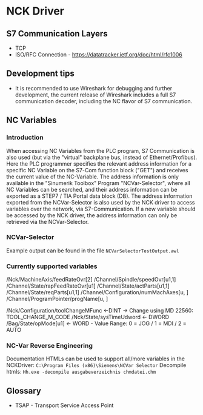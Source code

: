 # NCK Driver

## S7 Communication Layers

- TCP
- ISO/RFC Connection - https://datatracker.ietf.org/doc/html/rfc1006

## Development tips

- It is recommended to use Wireshark for debugging and further development, the current release of Wireshark includes a full S7 communication decoder, including the NC flavor of S7 communication.

## NC Variables

### Introduction

When accessing NC Variables from the PLC program, S7 Communication is also used (but via the "virtual" backplane bus, instead of Ethernet/Profibus). Here the PLC programmer specifies the relevant address information for a specific NC Variable on the S7-Com function block ("GET") and receives the current value of the NC-Variable.
The address information is only available in the "Sinumerik Toolbox" Program "NCVar-Selector", where all NC Variables can be searched, and their address information can be exported as a STEP7 / TIA Portal data block (DB). The address information exported from the NCVar-Selector is also used by the NCK driver to access variables over the network, via S7-Communication. If a new variable should be accessed by the NCK driver, the address information can only be retrieved via the NCVar-Selector.

### NCVar-Selector

Example output can be found in the file `NCVarSelectorTestOutput.awl`

### Currently supported variables

/Nck/MachineAxis/feedRateOvr[2]
/Channel/Spindle/speedOvr[u1,1]
/Channel/State/rapFeedRateOvr[u1]
/Channel/State/actParts[u1,1]
/Channel/State/reqParts[u1,1]
/Channel/Configuration/numMachAxes[u<Area index>, <Row index>]
/Channel/ProgramPointer/progName[u<Area index>, <Row index>]

/Nck/Configuration/toolChangeMFunc <-DINT -> Change using MD 22560: TOOL_CHANGE_M_CODE
/Nck/State/sysTimeUdword <- DWORD
/Bag/State/opMode[u1] <- WORD - Value Range: 0 = JOG / 1 = MDI / 2 = AUTO

### NC-Var Reverse Engineering

Documentation HTMLs can be used to support all/more variables in the NCKDriver: `C:\Program Files (x86)\Siemens\NCVar Selector`
Decompile htmls: `Hh.exe -decompile ausgabeverzeichnis chmdatei.chm`

## Glossary

- TSAP - Transport Service Access Point
